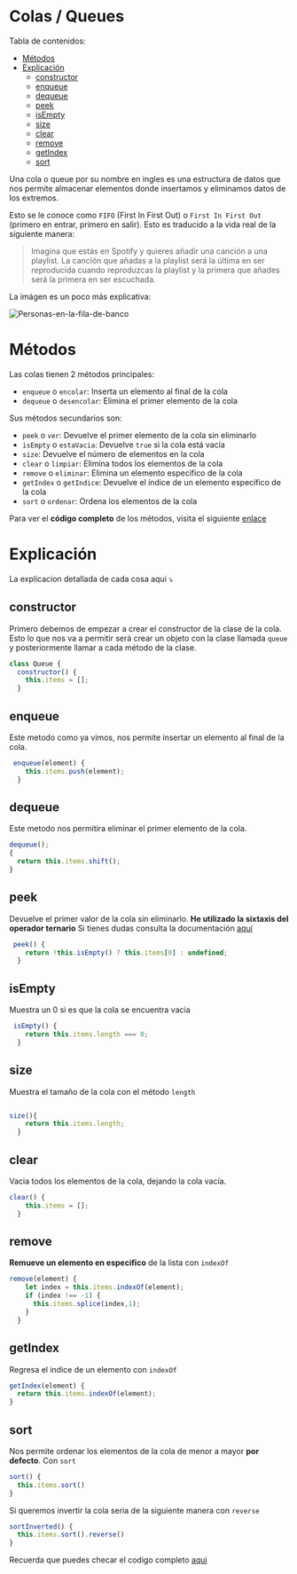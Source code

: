# Colas / Queues

Tabla de contenidos:

- [Métodos](#metodos)
- [Explicación](#explicacion)
  - [constructor](#constructor)
  - [enqueue](#enqueue)
  - [dequeue](#dequeue)
  - [peek](#peek)
  - [isEmpty](#isempty)
  - [size](#size)
  - [clear](#clear)
  - [remove](#remove)
  - [getIndex](#getindex)
  - [sort](#sort)

Una cola o queue por su nombre en ingles es una estructura de datos que nos permite almacenar elementos donde insertamos y eliminamos datos de los extremos.

Esto se le conoce como `FIFO` (First In First Out) o `First In First Out` (primero en entrar, primero en salir). Esto es traducido a la vida real de la siguiente manera:

> Imagina que estás en Spotify y quieres añadir una canción a una playlist. La canción que añadas a la playlist será la última en ser reproducida cuando reproduzcas la playlist y la primera que añades será la primera en ser escuchada.

La imágen es un poco más explicativa:

![Personas-en-la-fila-de-banco](https://www.javascripttutorial.net/wp-content/uploads/2019/12/queue-at-a-bank.png)

# Métodos

Las colas tienen 2 métodos principales:

- `enqueue` o `encolar`: Inserta un elemento al final de la cola
- `dequeue` o `desencolar`: Elimina el primer elemento de la cola

Sus métodos secundarios son:

- `peek` o `ver`: Devuelve el primer elemento de la cola sin eliminarlo
- `isEmpty` o `estaVacia`: Devuelve `true` si la cola está vacía
- `size`: Devuelve el número de elementos en la cola
- `clear` o `limpiar`: Elimina todos los elementos de la cola
- `remove` o `eliminar`: Elimina un elemento específico de la cola
- `getIndex` o `getIndice`: Devuelve el índice de un elemento específico de la cola
- `sort` o `ordenar`: Ordena los elementos de la cola

Para ver el **código completo** de los métodos, visita el siguiente [enlace](.\queue.js)

# Explicación

La explicacion detallada de cada cosa aqui ⤵

## constructor

Primero debemos de empezar a crear el constructor de la clase de la cola. Esto lo que nos va a permitir será crear un objeto con la clase llamada `queue` y posteriormente llamar a cada método de la clase.

```js
class Queue {
  constructor() {
    this.items = [];
  }
```

## enqueue

Este metodo como ya vimos, nos permite insertar un elemento al final de la cola.

```js
 enqueue(element) {
    this.items.push(element);
  }
```

## dequeue

Este metodo nos permitira eliminar el primer elemento de la cola.

```js
dequeue();
{
  return this.items.shift();
}
```

## peek

Devuelve el primer valor de la cola sin eliminarlo. **He utilizado la sixtaxis del operador ternario** Si tienes dudas consulta la documentación [aquí](https://developer.mozilla.org/es/docs/Web/JavaScript/Reference/Operators/Conditional_Operator)

```js
 peek() {
    return !this.isEmpty() ? this.items[0] : undefined;
  }
```

## isEmpty

Muestra un 0 si es que la cola se encuentra vacia

```js
 isEmpty() {
    return this.items.length === 0;
  }
```

## size

Muestra el tamaño de la cola con el método `length`

```js

size(){
    return this.items.length;
  }
```

## clear

Vacia todos los elementos de la cola, dejando la cola vacía.

```js
clear() {
    this.items = [];
  }
```

## remove

**Remueve un elemento en especifico** de la lista con `indexOf`

```js
remove(element) {
    let index = this.items.indexOf(element);
    if (index !== -1) {
      this.items.splice(index,1);
    }
  }
```

## getIndex

Regresa el indice de un elemento con `indexOf`

```js
getIndex(element) {
  return this.items.indexOf(element);
}
```

## sort

Nos permite ordenar los elementos de la cola de menor a mayor **por defecto**. Con `sort`

```js
sort() {
  this.items.sort()
}
```

Si queremos invertir la cola seria de la siguiente manera con `reverse`

```js
sortInverted() {
  this.items.sort().reverse()
}
```

Recuerda que puedes checar el codigo completo [aqui](.\queue.js)
